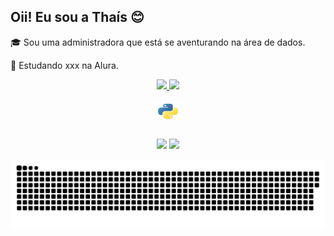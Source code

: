 ## Oii! Eu sou a Thaís 😊

🎓 Sou uma administradora que está se aventurando na área de dados.

📘 Estudando xxx na Alura.

<div align="center">
  <a href="https://github.com/thaisflopes">
  <img height="130em" src="https://github-readme-stats.vercel.app/api?username=thaisflopes&show_icons=true&theme=github_dark&include_all_commits=true&count_private=true"/>
  <img height="130em" src="https://github-readme-stats.vercel.app/api/top-langs/?username=thaisflopes&layout=compact&langs_count=7&theme=github_dark"/>
</div>
  
<div style="display: inline_block", align="center"><br>
  <img align="center" alt="Python" height="30" width="40" src="https://raw.githubusercontent.com/devicons/devicon/master/icons/python/python-original.svg">
</div>
  
  ##
 
<div align="center"> 
  <a href = "mailto:thaisflopes.adm@gmail.com"><img src="https://img.shields.io/badge/-Gmail-%23333?style=for-the-badge&logo=gmail&logoColor=white" target="_blank"></a>
  <a href="https://www.linkedin.com/in/thaisflopes" target="_blank"><img src="https://img.shields.io/badge/-LinkedIn-%230077B5?style=for-the-badge&logo=linkedin&logoColor=white" target="_blank"></a>
  
  ![Snake animation](https://github.com/thaisflopes/thaisflopes/blob/output/github-contribution-grid-snake.svg)
 
</div>
